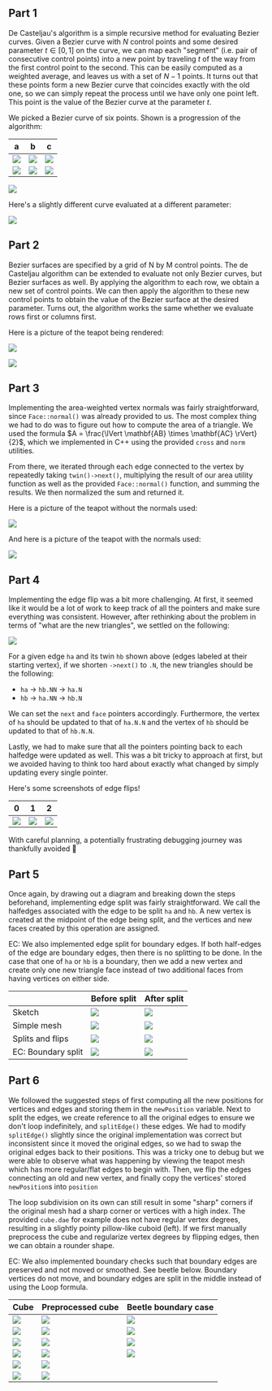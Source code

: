 ## Part 1

De Casteljau's algorithm is a simple recursive method for evaluating Bezier
curves. Given a Bezier curve with $N$ control points and some desired parameter
$t \in [0, 1]$ on the curve, we can map each "segment" (i.e. pair of consecutive
control points) into a new point by traveling $t$ of the way from the first
control point to the second. This can be easily computed as a weighted average,
and leaves us with a set of $N-1$ points. It turns out that these points form a
new Bezier curve that coincides exactly with the old one, so we can simply
repeat the process until we have only one point left. This point is the value of
the Bezier curve at the parameter $t$.

We picked a Bezier curve of six points. Shown is a progression of the algorithm:

| a                       | b                       | c                       |
| ----------------------- | ----------------------- | ----------------------- |
| ![](images/task1-0.png) | ![](images/task1-1.png) | ![](images/task1-2.png) |
| ![](images/task1-3.png) | ![](images/task1-4.png) | ![](images/task1-5.png) |

![](images/task1-c.png)

Here's a slightly different curve evaluated at a different parameter:

![](images/task1-other.png)

## Part 2

Bezier surfaces are specified by a grid of N by M control points. The de
Casteljau algorithm can be extended to evaluate not only Bezier curves, but
Bezier surfaces as well. By applying the algorithm to each row, we obtain a new
set of control points. We can then apply the algorithm to these new control
points to obtain the value of the Bezier surface at the desired parameter. Turns
out, the algorithm works the same whether we evaluate rows first or columns
first.

Here is a picture of the teapot being rendered:

![](images/task2-empty.png)

![](images/task2-filled.png)

## Part 3

Implementing the area-weighted vertex normals was fairly straightforward, since
`Face::normal()` was already provided to us. The most complex thing we had to do
was to figure out how to compute the area of a triangle. We used the formula
$A = \frac{\lVert \mathbf{AB} \times \mathbf{AC} \rVert}{2}$, which we
implemented in C++ using the provided `cross` and `norm` utilities.

From there, we iterated through each edge connected to the vertex by repeatedly
taking `twin()->next()`, multiplying the result of our area utility function as
well as the provided `Face::normal()` function, and summing the results. We then
normalized the sum and returned it.

Here is a picture of the teapot without the normals used:

![](images/task3-without.png)

And here is a picture of the teapot with the normals used:

![](images/task3-with.png)

## Part 4

Implementing the edge flip was a bit more challenging. At first, it seemed like
it would be a lot of work to keep track of all the pointers and make sure
everything was consistent. However, after rethinking about the problem in terms
of "what are the new triangles", we settled on the following:

![](images/task4-diagram.jpg)

For a given edge `ha` and its twin `hb` shown above (edges labeled at their
starting vertex), if we shorten `->next()` to `.N`, the new triangles should be
the following:

- `ha` → `hb.NN` → `ha.N`
- `hb` → `ha.NN` → `hb.N`

We can set the `next` and `face` pointers accordingly. Furthermore, the vertex
of `ha` should be updated to that of `ha.N.N` and the vertex of `hb` should be
updated to that of `hb.N.N`.

Lastly, we had to make sure that all the pointers pointing back to each halfedge
were updated as well. This was a bit tricky to approach at first, but we avoided
having to think too hard about exactly what changed by simply updating every
single pointer.

Here's some screenshots of edge flips!

| 0                       | 1                       | 2                       |
| ----------------------- | ----------------------- | ----------------------- |
| ![](images/task4-0.png) | ![](images/task4-1.png) | ![](images/task4-2.png) |

With careful planning, a potentially frustrating debugging journey was
thankfully avoided 🙂

## Part 5

Once again, by drawing out a diagram and breaking down the steps beforehand,
implementing edge split was fairly straightforward. We call the halfedges
associated with the edge to be split `ha` and `hb`. A new vertex is created at
the midpoint of the edge being split, and the vertices and new faces created by
this operation are assigned.

EC: We also implemented edge split for boundary edges. If both half-edges of the
edge are boundary edges, then there is no splitting to be done. In the case that
one of `ha` or `hb` is a boundary, then we add a new vertex and create only one
new triangle face instead of two additional faces from having vertices on either
side.

|                    | Before split                            | After split                            |
| ------------------ | --------------------------------------- | -------------------------------------- |
| Sketch             | ![](images/task5-before-sketch.png)     | ![](images/task5-after-sketch.png)     |
| Simple mesh        | ![](images/task5-before.png)            | ![](images/task5-after.png)            |
| Splits and flips   | ![](images/task5-split-flip-before.png) | ![](images/task5-split-flip-after.png) |
| EC: Boundary split | ![](images/task5-ec-before.png)         | ![](images/task5-ec-after.png)         |

## Part 6

We followed the suggested steps of first computing all the new positions for
vertices and edges and storing them in the `newPosition` variable. Next to split
the edges, we create reference to all the original edges to ensure we don't loop
indefinitely, and `splitEdge()` these edges. We had to modify `splitEdge()`
slightly since the original implementation was correct but inconsistent since it
moved the original edges, so we had to swap the original edges back to their
positions. This was a tricky one to debug but we were able to observe what was
happening by viewing the teapot mesh which has more regular/flat edges to begin
with. Then, we flip the edges connecting an old and new vertex, and finally copy
the vertices' stored `newPosition`s into `position`

The loop subdivision on its own can still result in some "sharp" corners if the
original mesh had a sharp corner or vertices with a high index. The provided
`cube.dae` for example does not have regular vertex degrees, resulting in a
slightly pointy pillow-like cuboid (left). If we first manually preprocess the
cube and regularize vertex degrees by flipping edges, then we can obtain a
rounder shape.

EC: We also implemented boundary checks such that boundary edges are preserved
and not moved or smoothed. See beetle below. Boundary vertices do not move, and
boundary edges are split in the middle instead of using the Loop formula.

| Cube                          | Preprocessed cube          | Beetle boundary case          |
| ----------------------------- | -------------------------- | ----------------------------- |
| ![](images/task6-pillow1.png) | ![](images/task6-reg1.png) | ![](images/task6-beetle1.png) |
| ![](images/task6-pillow2.png) | ![](images/task6-reg2.png) | ![](images/task6-beetle2.png) |
| ![](images/task6-pillow3.png) | ![](images/task6-reg3.png) | ![](images/task6-beetle3.png) |
| ![](images/task6-pillow4.png) | ![](images/task6-reg4.png) | ![](images/task6-beetle4.png) |
| ![](images/task6-pillow5.png) | ![](images/task6-reg5.png) |                               |
| ![](images/task6-pillow6.png) | ![](images/task6-reg6.png) |                               |
